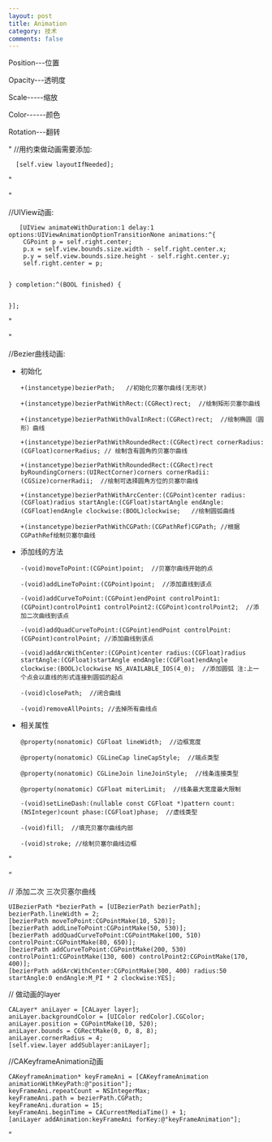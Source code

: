 ```yaml
--- 
layout: post
title: Animation
category: 技术
comments: false
---
```


Position---位置

Opacity---透明度

Scale-----缩放

Color------颜色

Rotation---翻转



"
//用约束做动画需要添加:

      [self.view layoutIfNeeded];

"


"

//UIView动画:

       [UIView animateWithDuration:1 delay:1 options:UIViewAnimationOptionTransitionNone animations:^{
        CGPoint p = self.right.center;
        p.x = self.view.bounds.size.width - self.right.center.x;
        p.y = self.view.bounds.size.height - self.right.center.y;
        self.right.center = p;
        
        
    } completion:^(BOOL finished) {
        
        
    }];
    
"


    
"

//Bezier曲线动画:

* 初始化

      +(instancetype)bezierPath;   //初始化贝塞尔曲线(无形状)

      +(instancetype)bezierPathWithRect:(CGRect)rect;  //绘制矩形贝塞尔曲线

      +(instancetype)bezierPathWithOvalInRect:(CGRect)rect;  //绘制椭圆（圆形）曲线

      +(instancetype)bezierPathWithRoundedRect:(CGRect)rect cornerRadius:(CGFloat)cornerRadius; // 绘制含有圆角的贝塞尔曲线

      +(instancetype)bezierPathWithRoundedRect:(CGRect)rect byRoundingCorners:(UIRectCorner)corners cornerRadii:(CGSize)cornerRadii;  //绘制可选择圆角方位的贝塞尔曲线

      +(instancetype)bezierPathWithArcCenter:(CGPoint)center radius:(CGFloat)radius startAngle:(CGFloat)startAngle endAngle:(CGFloat)endAngle clockwise:(BOOL)clockwise;   //绘制圆弧曲线

      +(instancetype)bezierPathWithCGPath:(CGPathRef)CGPath; //根据CGPathRef绘制贝塞尔曲线


* 添加线的方法

      -(void)moveToPoint:(CGPoint)point;  //贝塞尔曲线开始的点

      -(void)addLineToPoint:(CGPoint)point;  //添加直线到该点

      -(void)addCurveToPoint:(CGPoint)endPoint controlPoint1:(CGPoint)controlPoint1 controlPoint2:(CGPoint)controlPoint2;  //添加二次曲线到该点

      -(void)addQuadCurveToPoint:(CGPoint)endPoint controlPoint:(CGPoint)controlPoint; //添加曲线到该点

      -(void)addArcWithCenter:(CGPoint)center radius:(CGFloat)radius startAngle:(CGFloat)startAngle endAngle:(CGFloat)endAngle clockwise:(BOOL)clockwise NS_AVAILABLE_IOS(4_0);  //添加圆弧 注:上一个点会以直线的形式连接到圆弧的起点

      -(void)closePath;  //闭合曲线

      -(void)removeAllPoints; //去掉所有曲线点


* 相关属性

      @property(nonatomic) CGFloat lineWidth;  //边框宽度

      @property(nonatomic) CGLineCap lineCapStyle;  //端点类型

      @property(nonatomic) CGLineJoin lineJoinStyle;  //线条连接类型

      @property(nonatomic) CGFloat miterLimit;  //线条最大宽度最大限制

      -(void)setLineDash:(nullable const CGFloat *)pattern count:(NSInteger)count phase:(CGFloat)phase;  //虚线类型

      -(void)fill;  //填充贝塞尔曲线内部

      -(void)stroke; //绘制贝塞尔曲线边框

"


“

// 添加二次 三次贝塞尔曲线

    UIBezierPath *bezierPath = [UIBezierPath bezierPath];
    bezierPath.lineWidth = 2;
    [bezierPath moveToPoint:CGPointMake(10, 520)];
    [bezierPath addLineToPoint:CGPointMake(50, 530)];
    [bezierPath addQuadCurveToPoint:CGPointMake(100, 510) controlPoint:CGPointMake(80, 650)];
    [bezierPath addCurveToPoint:CGPointMake(200, 530) controlPoint1:CGPointMake(130, 600) controlPoint2:CGPointMake(170, 400)];
    [bezierPath addArcWithCenter:CGPointMake(300, 400) radius:50 startAngle:0 endAngle:M_PI * 2 clockwise:YES];
    
    
    
 // 做动画的layer
    
    CALayer* aniLayer = [CALayer layer];
    aniLayer.backgroundColor = [UIColor redColor].CGColor;
    aniLayer.position = CGPointMake(10, 520);
    aniLayer.bounds = CGRectMake(0, 0, 8, 8);
    aniLayer.cornerRadius = 4;
    [self.view.layer addSublayer:aniLayer];
    
    
    
 //CAKeyframeAnimation动画
    
    CAKeyframeAnimation* keyFrameAni = [CAKeyframeAnimation animationWithKeyPath:@"position"];
    keyFrameAni.repeatCount = NSIntegerMax;
    keyFrameAni.path = bezierPath.CGPath;
    keyFrameAni.duration = 15;
    keyFrameAni.beginTime = CACurrentMediaTime() + 1;
    [aniLayer addAnimation:keyFrameAni forKey:@"keyFrameAnimation"];

”
    
